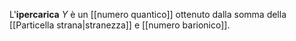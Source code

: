 L'**ipercarica** $Y$ è un [[numero quantico]] ottenuto dalla somma della [[Particella strana|stranezza]] e [[numero barionico]].